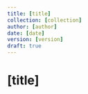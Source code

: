 ```yaml
---
title: [title]
collection: [collection]
author: [author]
date: [date]
version: [version]
draft: true
---
```


# [title]